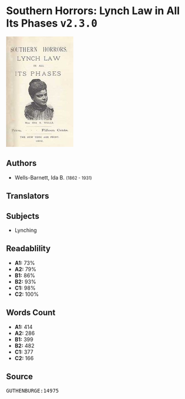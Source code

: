 # Southern Horrors: Lynch Law in All Its Phases <kbd>v2.3.0</kbd>

![](./cover.medium.jpg "")

## Authors


 - Wells-Barnett, Ida B. <small>(1862 - 1931)</small>

## Translators



## Subjects


 - Lynching

## Readablility


 - **A1:** 73%
 - **A2:** 79%
 - **B1:** 86%
 - **B2:** 93%
 - **C1:** 98%
 - **C2:** 100%

## Words Count


 - **A1:** 414
 - **A2:** 286
 - **B1:** 399
 - **B2:** 482
 - **C1:** 377
 - **C2:** 166

## Source


<kbd>GUTHENBURGE:14975</kbd>
